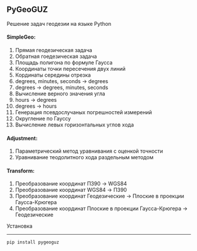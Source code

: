 ## PyGeoGUZ
Решение задач геодезии на языке Python 
#### SimpleGeo:
1. Прямая геодезическая задача
2. Обратная гоедезическая задача
3. Площадь полигона по формуле Гаусса
4. Координаты точки пересечения двух линий
5. Кординаты середины отрезка
6. degrees, minutes, seconds -> degrees
7. degrees -> degrees, minutes, seconds
8. Вычисление верного значения угла
9. hours -> degrees
10. degrees -> hours
11. Генерация псевдослучаных погрешностей измерений
12. Округление по Гауссу
13. Вычисление левых горизонтальных углов хода

#### Adjustment:
1. Параметрический метод уравнивания с оценкой точности
2. Уравнивание теодолитного хода раздельным методом

#### Transform:
1. Преобразование координат ПЗ90 -> WGS84
2. Преобразование координат WGS84 -> ПЗ90 
3. Преобразование координат Геодезические -> Плоские в проекции Гаусса-Крюгера 
4. Преобразование координат Плоские в проекции Гаусса-Крюгера -> Геодезические 

Установка
_________

	pip install pygeoguz


